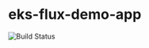 # eks-flux-demo-app

![Build Status](https://codebuild.ap-southeast-1.amazonaws.com/badges?uuid=eyJlbmNyeXB0ZWREYXRhIjoiOXc1dm9jZjdSYUlHc0w4WGVjeDIxS1J1RFpSMmpKNkdJWmF2ckVudStjdUpTUzdGODljbXgvMDgyeHdZbnhIc1dhZTB2R0EwSEgyb0hDOUxiOGpzZVNRPSIsIml2UGFyYW1ldGVyU3BlYyI6InpsbjhsZnlQSlZqMEZTVVMiLCJtYXRlcmlhbFNldFNlcmlhbCI6MX0%3D&branch=master)